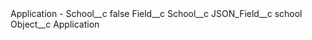 <?xml version="1.0" encoding="UTF-8"?>
<CustomMetadata xmlns="http://soap.sforce.com/2006/04/metadata" xmlns:xsi="http://www.w3.org/2001/XMLSchema-instance" xmlns:xsd="http://www.w3.org/2001/XMLSchema">
    <label>Application - School__c</label>
    <protected>false</protected>
    <values>
        <field>Field__c</field>
        <value xsi:type="xsd:string">School__c</value>
    </values>
    <values>
        <field>JSON_Field__c</field>
        <value xsi:type="xsd:string">school</value>
    </values>
    <values>
        <field>Object__c</field>
        <value xsi:type="xsd:string">Application</value>
    </values>
</CustomMetadata>
